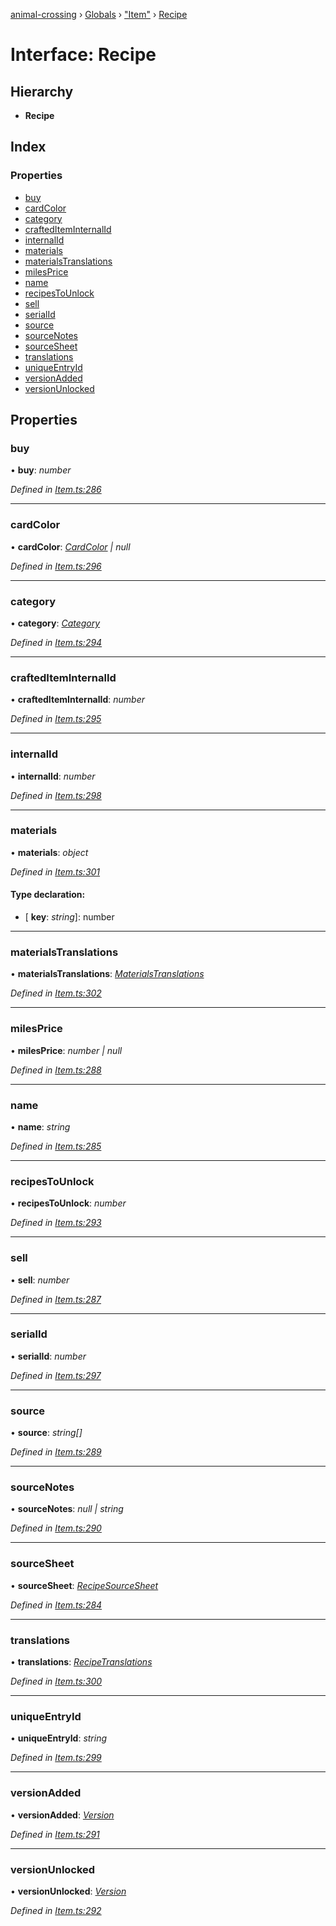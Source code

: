 [animal-crossing](../README.md) › [Globals](../globals.md) › ["Item"](../modules/_item_.md) › [Recipe](_item_.recipe.md)

# Interface: Recipe

## Hierarchy

* **Recipe**

## Index

### Properties

* [buy](_item_.recipe.md#buy)
* [cardColor](_item_.recipe.md#cardcolor)
* [category](_item_.recipe.md#category)
* [craftedItemInternalId](_item_.recipe.md#craftediteminternalid)
* [internalId](_item_.recipe.md#internalid)
* [materials](_item_.recipe.md#materials)
* [materialsTranslations](_item_.recipe.md#materialstranslations)
* [milesPrice](_item_.recipe.md#milesprice)
* [name](_item_.recipe.md#name)
* [recipesToUnlock](_item_.recipe.md#recipestounlock)
* [sell](_item_.recipe.md#sell)
* [serialId](_item_.recipe.md#serialid)
* [source](_item_.recipe.md#source)
* [sourceNotes](_item_.recipe.md#sourcenotes)
* [sourceSheet](_item_.recipe.md#sourcesheet)
* [translations](_item_.recipe.md#translations)
* [uniqueEntryId](_item_.recipe.md#uniqueentryid)
* [versionAdded](_item_.recipe.md#versionadded)
* [versionUnlocked](_item_.recipe.md#versionunlocked)

## Properties

###  buy

• **buy**: *number*

*Defined in [Item.ts:286](https://github.com/Norviah/animal-crossing/blob/b7769d3/module/types/Item.ts#L286)*

___

###  cardColor

• **cardColor**: *[CardColor](../enums/_item_.cardcolor.md) | null*

*Defined in [Item.ts:296](https://github.com/Norviah/animal-crossing/blob/b7769d3/module/types/Item.ts#L296)*

___

###  category

• **category**: *[Category](../enums/_item_.category.md)*

*Defined in [Item.ts:294](https://github.com/Norviah/animal-crossing/blob/b7769d3/module/types/Item.ts#L294)*

___

###  craftedItemInternalId

• **craftedItemInternalId**: *number*

*Defined in [Item.ts:295](https://github.com/Norviah/animal-crossing/blob/b7769d3/module/types/Item.ts#L295)*

___

###  internalId

• **internalId**: *number*

*Defined in [Item.ts:298](https://github.com/Norviah/animal-crossing/blob/b7769d3/module/types/Item.ts#L298)*

___

###  materials

• **materials**: *object*

*Defined in [Item.ts:301](https://github.com/Norviah/animal-crossing/blob/b7769d3/module/types/Item.ts#L301)*

#### Type declaration:

* \[ **key**: *string*\]: number

___

###  materialsTranslations

• **materialsTranslations**: *[MaterialsTranslations](_item_.materialstranslations.md)*

*Defined in [Item.ts:302](https://github.com/Norviah/animal-crossing/blob/b7769d3/module/types/Item.ts#L302)*

___

###  milesPrice

• **milesPrice**: *number | null*

*Defined in [Item.ts:288](https://github.com/Norviah/animal-crossing/blob/b7769d3/module/types/Item.ts#L288)*

___

###  name

• **name**: *string*

*Defined in [Item.ts:285](https://github.com/Norviah/animal-crossing/blob/b7769d3/module/types/Item.ts#L285)*

___

###  recipesToUnlock

• **recipesToUnlock**: *number*

*Defined in [Item.ts:293](https://github.com/Norviah/animal-crossing/blob/b7769d3/module/types/Item.ts#L293)*

___

###  sell

• **sell**: *number*

*Defined in [Item.ts:287](https://github.com/Norviah/animal-crossing/blob/b7769d3/module/types/Item.ts#L287)*

___

###  serialId

• **serialId**: *number*

*Defined in [Item.ts:297](https://github.com/Norviah/animal-crossing/blob/b7769d3/module/types/Item.ts#L297)*

___

###  source

• **source**: *string[]*

*Defined in [Item.ts:289](https://github.com/Norviah/animal-crossing/blob/b7769d3/module/types/Item.ts#L289)*

___

###  sourceNotes

• **sourceNotes**: *null | string*

*Defined in [Item.ts:290](https://github.com/Norviah/animal-crossing/blob/b7769d3/module/types/Item.ts#L290)*

___

###  sourceSheet

• **sourceSheet**: *[RecipeSourceSheet](../enums/_item_.recipesourcesheet.md)*

*Defined in [Item.ts:284](https://github.com/Norviah/animal-crossing/blob/b7769d3/module/types/Item.ts#L284)*

___

###  translations

• **translations**: *[RecipeTranslations](_item_.recipetranslations.md)*

*Defined in [Item.ts:300](https://github.com/Norviah/animal-crossing/blob/b7769d3/module/types/Item.ts#L300)*

___

###  uniqueEntryId

• **uniqueEntryId**: *string*

*Defined in [Item.ts:299](https://github.com/Norviah/animal-crossing/blob/b7769d3/module/types/Item.ts#L299)*

___

###  versionAdded

• **versionAdded**: *[Version](../enums/_item_.version.md)*

*Defined in [Item.ts:291](https://github.com/Norviah/animal-crossing/blob/b7769d3/module/types/Item.ts#L291)*

___

###  versionUnlocked

• **versionUnlocked**: *[Version](../enums/_item_.version.md)*

*Defined in [Item.ts:292](https://github.com/Norviah/animal-crossing/blob/b7769d3/module/types/Item.ts#L292)*
